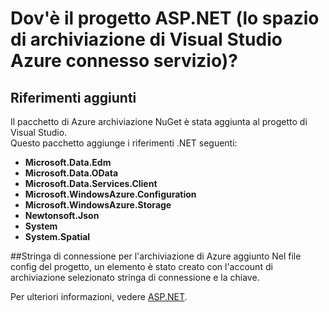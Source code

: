 <properties
    pageTitle="Dov'è il progetto ASP.NET? | Microsoft Azure | Visual Studio connettersi servizi"
    description="Descrivere cosa accade dopo l'aggiunta di spazio di archiviazione di Azure a un progetto ASP.NET utilizzando Visual Studio connessione servizi"
    services="storage"
    documentationCenter=""
    authors="TomArcher"
    manager="douge"
    editor=""/>

<tags
    ms.service="storage"
    ms.workload="web"
    ms.tgt_pltfrm="vs-what-happened"
    ms.devlang="na"
    ms.topic="article"
    ms.date="08/15/2016"
    ms.author="tarcher"/>

# <a name="what-happened-to-my-aspnet-project-visual-studio-azure-storage-connected-service"></a>Dov'è il progetto ASP.NET (lo spazio di archiviazione di Visual Studio Azure connesso servizio)?

## <a name="references-added"></a>Riferimenti aggiunti

Il pacchetto di Azure archiviazione NuGet è stata aggiunta al progetto di Visual Studio.  
Questo pacchetto aggiunge i riferimenti .NET seguenti:

- **Microsoft.Data.Edm**
- **Microsoft.Data.OData**
- **Microsoft.Data.Services.Client**
- **Microsoft.WindowsAzure.Configuration**
- **Microsoft.WindowsAzure.Storage**
- **Newtonsoft.Json**
- **System**
- **System.Spatial**

##<a name="connection-string-for-azure-storage-added"></a>Stringa di connessione per l'archiviazione di Azure aggiunto
Nel file config del progetto, un elemento è stato creato con l'account di archiviazione selezionato stringa di connessione e la chiave.

Per ulteriori informazioni, vedere [ASP.NET](http://www.asp.net).
